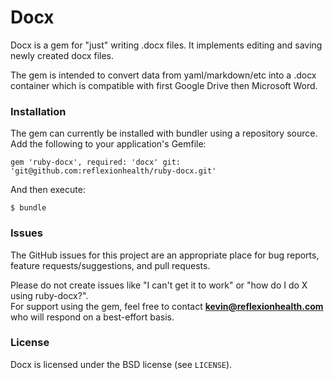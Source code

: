  Docx
======
Docx is a gem for "just" writing .docx files.
It implements editing and saving newly created docx files.  

The gem is intended to convert data from yaml/markdown/etc into a .docx
container which is compatible with first Google Drive then Microsoft Word.

### Installation
The gem can currently be installed with bundler using a repository source.
Add the following to your application's Gemfile:

    gem 'ruby-docx', required: 'docx' git: 'git@github.com:reflexionhealth/ruby-docx.git'

And then execute:

    $ bundle

### Issues
The GitHub issues for this project are an appropriate place for bug reports,
feature requests/suggestions, and pull requests.  

Please do not create issues like "I can't get it to work" or "how do I do X using ruby-docx?".  
For support using the gem, feel free to contact **kevin@reflexionhealth.com**
who will respond on a best-effort basis.

### License
Docx is licensed under the BSD license (see `LICENSE`).
